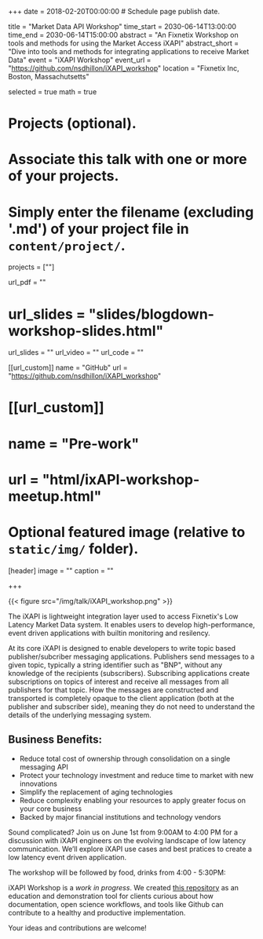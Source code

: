 +++
date = 2018-02-20T00:00:00  # Schedule page publish date.

title = "Market Data API Workshop"
time_start = 2030-06-14T13:00:00
time_end = 2030-06-14T15:00:00
abstract = "An Fixnetix Workshop on tools and methods for using the Market Access iXAPI"
abstract_short = "Dive into tools and methods for integrating applications to receive Market Data"
event = "iXAPI Workshop"
event_url = "https://github.com/nsdhillon/iXAPI_workshop"
location = "Fixnetix Inc, Boston, Massachutsetts"

selected = true
math = true


# Projects (optional).
#   Associate this talk with one or more of your projects.
#   Simply enter the filename (excluding '.md') of your project file in `content/project/`.
projects = [""]

url_pdf = ""
# url_slides = "slides/blogdown-workshop-slides.html"
url_slides = ""
url_video = ""
url_code = ""

[[url_custom]]
    name = "GitHub"
    url = "https://github.com/nsdhillon/iXAPI_workshop"
	
# [[url_custom]]
#    name = "Pre-work"
#    url = "html/ixAPI-workshop-meetup.html"	

# Optional featured image (relative to `static/img/` folder).
[header]
image = ""
caption = ""

+++

{{< figure src="/img/talk/iXAPI_workshop.png" >}}

The iXAPI is lightweight integration layer used to access Fixnetix's Low Latency Market Data system. It enables users to develop high-performance, event driven applications with builtin monitoring and resilency.

At its core iXAPI is designed to enable developers to write topic based publisher/subcriber messaging applications. Publishers send messages to a given topic, typically a string identifier such as "BNP", without any knowledge of the recipients (subscribers). Subscribing applications create subscriptions on topics of interest and receive all messages from all publishers for that topic. How the messages are constructed and transported is completely opaque to the client application (both at the publisher and subscriber side), meaning they do not need to understand the details of the underlying messaging system.

## Business Benefits:
* Reduce total cost of ownership through consolidation on a single messaging API
* Protect your technology investment and reduce time to market with new innovations
* Simplify the replacement of aging technologies
* Reduce complexity enabling your resources to apply greater focus on your core business
* Backed by major financial institutions and technology vendors

Sound complicated?  Join us on June 1st from 9:00AM to 4:00 PM for a discussion with iXAPI engineers on the evolving landscape of low latency communication.  We’ll explore iXAPI use cases and best pratices to create a low latency event driven application.
 
The workshop will be followed by food, drinks from 4:00 - 5:30PM:

iXAPI Workshop is a *work in progress*. We created [this repository](https://github.com/nsdhillon/iXAPI_workshop) as an education and demonstration tool for clients curious about how documentation, open science workflows, and tools like Github can contribute to a healthy and productive implementation. 

Your ideas and contributions are welcome!
